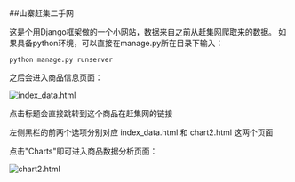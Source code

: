 ##山寨赶集二手网

  这是个用Django框架做的一个小网站，数据来自之前从赶集网爬取来的数据。
  如果具备python环境，可以直接在manage.py所在目录下输入：
  
  `python manage.py runserver`
  
  之后会进入商品信息页面：
  
  ![index_data.html](https://github.com/forthesnow/My_python_path/blob/master/Displayed_crawled_datas_from_ganji/django_ganji_data.png)
  
  点击标题会直接跳转到这个商品在赶集网的链接
  
  左侧黑栏的前两个选项分别对应 index_data.html 和 chart2.html 这两个页面
  
  点击"Charts"即可进入商品数据分析页面：
  
  ![chart2.html](https://github.com/forthesnow/My_python_path/blob/master/Displayed_crawled_datas_from_ganji/django_ganji_charts.png)
  
  
